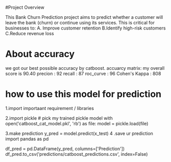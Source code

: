    #Project Overview
 
 This Bank Churn Prediction project aims to predict whether a customer 
    will leave the bank (churn) or continue using its services.
    This is critical for businesses to:
         A. Improve customer retention
         B.Identify high-risk customers
         C.Reduce revenue loss
         
   # About accuracy 
 we got our best possible accuracy by catboost.
           accuarcy matrix: 
      my overall score is 90.40
      precion : 92
      recall  : 87
      roc_curve : 96
      Cohen's Kappa : 808
      
  # how to use this model for prediction
   1.import importaant requirement / libraries
      
   2.import pickle
       # pick my trained pickle model
       with open('catboost_cat_model.pkl', 'rb') as file:
       model = pickle.load(file)
       
   3.make prediction
          y_pred = model.predict(x_test) 
      4 .save ur prediction
          import pandas as pd

   df_pred = pd.DataFrame(y_pred, columns=['Prediction'])
     df_pred.to_csv('predictions/catboost_predictions.csv', index=False)





  
      
      
   
   
